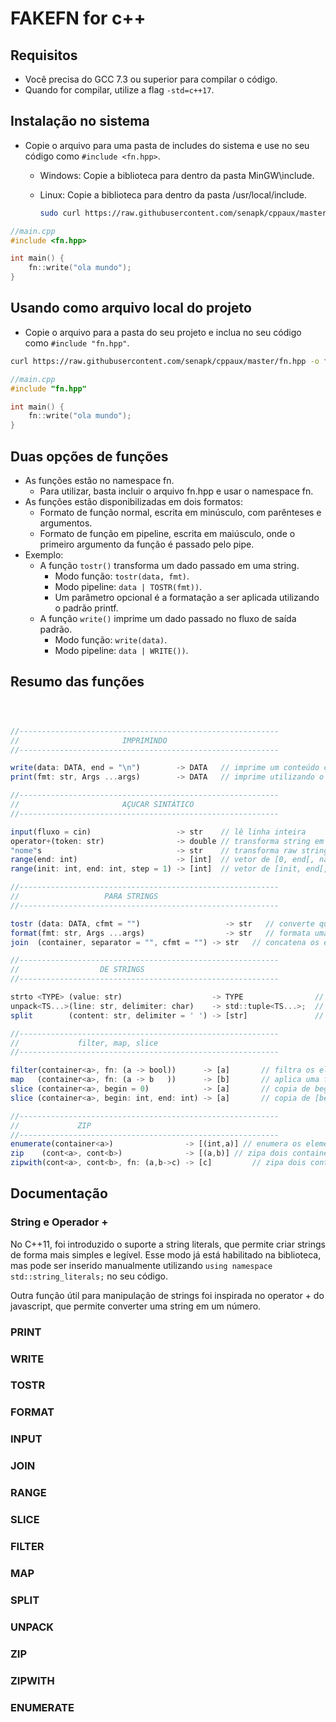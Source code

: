 # FAKEFN for c++

<!-- toc -->
<!-- toc -->

## Requisitos

- Você precisa do GCC 7.3 ou superior para compilar o código.
- Quando for compilar, utilize a flag `-std=c++17`.

## Instalação no sistema

- Copie o arquivo para uma pasta de includes do sistema e use no seu código como `#include <fn.hpp>`.
  - Windows: Copie a biblioteca para dentro da pasta MinGW\include.
  - Linux: Copie a biblioteca para dentro da pasta /usr/local/include.

    ```bash
    sudo curl https://raw.githubusercontent.com/senapk/cppaux/master/fn.hpp -o /usr/local/include/fn.hpp
    ```

```cpp
//main.cpp
#include <fn.hpp>

int main() {
    fn::write("ola mundo");
}

```

## Usando como arquivo local do projeto

- Copie o arquivo para a pasta do seu projeto e inclua no seu código como `#include "fn.hpp"`.

```bash
curl https://raw.githubusercontent.com/senapk/cppaux/master/fn.hpp -o fn.hpp
```

```cpp
//main.cpp
#include "fn.hpp"

int main() {
    fn::write("ola mundo");
}

```

## Duas opções de funções

- As funções estão no namespace fn.
  - Para utilizar, basta incluir o arquivo fn.hpp e usar o namespace fn.
- As funções estão disponibilizadas em dois formatos:
  - Formato de função normal, escrita em minúsculo, com parênteses e argumentos.
  - Formato de função em pipeline, escrita em maiúsculo, onde o primeiro argumento da função é passado pelo pipe.
- Exemplo:
  - A função `tostr()` transforma um dado passado em uma string.
    - Modo função: `tostr(data, fmt)`.
    - Modo pipeline: `data | TOSTR(fmt))`.
    - Um parâmetro opcional é a formatação a ser aplicada utilizando o padrão printf.
  - A função `write()` imprime um dado passado no fluxo de saída padrão.
    - Modo função: `write(data)`.
    - Modo pipeline: `data | WRITE())`.

[](load)[](guides/duas.cpp)[](fenced=cpp)
[](load)

## Resumo das funções

```js



//----------------------------------------------------------
//                       IMPRIMINDO 
//----------------------------------------------------------

write(data: DATA, end = "\n")        -> DATA   // imprime um conteúdo convertido pelo tostr
print(fmt: str, Args ...args)        -> DATA   // imprime utilizando o format

//----------------------------------------------------------
//                       AÇUCAR SINTÁTICO
//----------------------------------------------------------

input(fluxo = cin)                   -> str    // lê linha inteira
operator+(token: str)                -> double // transforma string em double
"nome"s                              -> str    // transforma raw string em string
range(end: int)                      -> [int]  // vetor de [0, end[, não inclui o end
range(init: int, end: int, step = 1) -> [int]  // vetor de [init, end[, não inclui o end

//----------------------------------------------------------
//                   PARA STRINGS
//----------------------------------------------------------

tostr (data: DATA, cfmt = "")                   -> str   // converte qualquer coisa para string e formata
format(fmt: str, Args ...args)                  -> str   // formata uma string usando {} e printf
join  (container, separator = "", cfmt = "") -> str   // concatena os elementos de um container 

//----------------------------------------------------------
//                  DE STRINGS
//----------------------------------------------------------

strto <TYPE> (value: str)                    -> TYPE                // dado tipo, converte string para esse tipo
unpack<TS...>(line: str, delimiter: char)    -> std::tuple<TS...>;  // dado tipos e delimitador, separa em uma tupla 
split        (content: str, delimiter = ' ') -> [str]               // dado um delimitador, separa em vetor de strings

//----------------------------------------------------------
//             filter, map, slice  
//----------------------------------------------------------

filter(container<a>, fn: (a -> bool))      -> [a]       // filtra os elementos que satisfazem a função
map   (container<a>, fn: (a -> b   ))      -> [b]       // aplica uma função em todos os elementos
slice (container<a>, begin = 0)            -> [a]       // copia de begin até o final
slice (container<a>, begin: int, end: int) -> [a]       // copia de [begin, end[

//----------------------------------------------------------
//             ZIP
//----------------------------------------------------------
enumerate(container<a>)                -> [(int,a)] // enumera os elementos
zip    (cont<a>, cont<b>)              -> [(a,b)] // zipa dois containers em um cont de pares
zipwith(cont<a>, cont<b>, fn: (a,b->c) -> [c]         // zipa dois containers usando uma função


```

## Documentação

### String e Operador +

No C++11, foi introduzido o suporte a string literals, que permite criar strings de forma mais simples e legível.
Esse modo já está habilitado na biblioteca, mas pode ser inserido manualmente utilizando `using namespace std::string_literals;` no seu código.

Outra função útil para manipulação de strings foi inspirada no operator + do javascript, que permite converter uma string em um número.

[](load)[](guides/str.cpp)[](fenced=cpp)
[](load)

### PRINT

[](load)[](fn.hpp)[](fenced=cpp:extract=print)
[](load)

[](load)[](tests/print.cpp)[](fenced=cpp)
[](load)

### WRITE

[](load)[](fn.hpp)[](fenced=cpp:extract=write)
[](load)

[](load)[](tests/write.cpp)[](fenced=cpp)
[](load)

### TOSTR

[](load)[](fn.hpp)[](fenced=cpp:extract=tostr)
[](load)

[](load)[](tests/tostr.cpp)[](fenced=cpp)
[](load)

### FORMAT

[](load)[](fn.hpp)[](fenced=cpp:extract=format)
[](load)

[](load)[](tests/format.cpp)[](fenced=cpp)
[](load)

### INPUT

[](load)[](fn.hpp)[](fenced=cpp:extract=input)
[](load)

[](load)[](tests/input.cpp)[](fenced=cpp)
[](load)

### JOIN

[](load)[](fn.hpp)[](fenced=cpp:extract=join)
[](load)

[](load)[](tests/join.cpp)[](fenced=cpp)
[](load)

### RANGE

[](load)[](fn.hpp)[](fenced=cpp:extract=range)
[](load)

[](load)[](tests/range.cpp)[](fenced=cpp)
[](load)

### SLICE

[](load)[](fn.hpp)[](fenced=cpp:extract=slice)
[](load)

[](load)[](tests/slice.cpp)[](fenced=cpp)
[](load)

### FILTER

[](load)[](fn.hpp)[](fenced=cpp:extract=filter)
[](load)

[](load)[](tests/filter.cpp)[](fenced=cpp)
[](load)

### MAP

[](load)[](fn.hpp)[](fenced=cpp:extract=map)
[](load)

[](load)[](tests/map.cpp)[](fenced=cpp)
[](load)

### SPLIT

[](load)[](fn.hpp)[](fenced=cpp:extract=split)
[](load)

[](load)[](tests/split.cpp)[](fenced=cpp)
[](load)

### UNPACK

[](load)[](fn.hpp)[](fenced=cpp:extract=unpack)
[](load)

[](load)[](tests/unpack.cpp)[](fenced=cpp)
[](load)

### ZIP

[](load)[](fn.hpp)[](fenced=cpp:extract=zip)
[](load)

[](load)[](tests/zip.cpp)[](fenced=cpp)
[](load)

### ZIPWITH

[](load)[](fn.hpp)[](fenced=cpp:extract=zipwith)
[](load)

[](load)[](tests/zipwith.cpp)[](fenced=cpp)
[](load)

### ENUMERATE

[](load)[](fn.hpp)[](fenced=cpp:extract=enumerate)
[](load)

[](load)[](tests/enumerate.cpp)[](fenced=cpp)
[](load)

